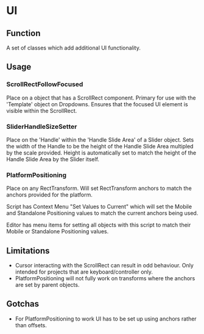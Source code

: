 # UI
## Function 
A set of classes which add additional UI functionality.

## Usage
### ScrollRectFollowFocused
Place on a object that has a ScrollRect component. Primary for use with the 'Template' object on Dropdowns. Ensures that the focused UI element is visible within the ScrollRect.

### SliderHandleSizeSetter
Place on the 'Handle' within the 'Handle Slide Area' of a Slider object. Sets the width of the Handle to be the height of the Handle Slide Area multipled by the scale provided. Height is automatically set to match the height of the Handle Slide Area by the Slider itself.

### PlatformPositioning
Place on any RectTransform. Will set RectTransform anchors to match the anchors provided for the platform.

Script has Context Menu "Set Values to Current" which will set the Mobile and Standalone Positioning values to match the current anchors being used.

Editor has menu items for setting all objects with this script to match their Mobile or Standalone Positioning values.

## Limitations
- Cursor interacting with the ScrollRect can result in odd behaviour. Only intended for projects that are keyboard/controller only.
- PlatformPositioning will not fully work on transforms where the anchors are set by parent objects.

## Gotchas
- For PlatformPositioning to work UI has to be set up using anchors rather than offsets. 